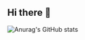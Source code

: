 ## Hi there 👋

<!--
**wilodorico/wilodorico** is a ✨ _special_ ✨ repository because its `README.md` (this file) appears on your GitHub profile.

Here are some ideas to get you started:

- 🔭 I’m currently working on ...
- 🌱 I’m currently learning ...
- 👯 I’m looking to collaborate on ...
- 🤔 I’m looking for help with ...
- 💬 Ask me about ...
- 📫 How to reach me: ...
- 😄 Pronouns: ...
- ⚡ Fun fact: ...    
-->


![Anurag's GitHub stats](https://github-readme-stats.vercel.app/api?username=wilodorico&show_icons=true&theme=tokyonight)

